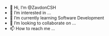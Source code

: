 - 👋 Hi, I’m @ZavdonCSH
- 👀 I’m interested in ...
- 🌱 I’m currently learning Software Development 
- 💞️ I’m looking to collaborate on ...
- 📫 How to reach me ...

<!---
ZavdonCSH/ZavdonCSH is a ✨ special ✨ repository because its `README.md` (this file) appears on your GitHub profile.
You can click the Preview link to take a look at your changes.
--->

